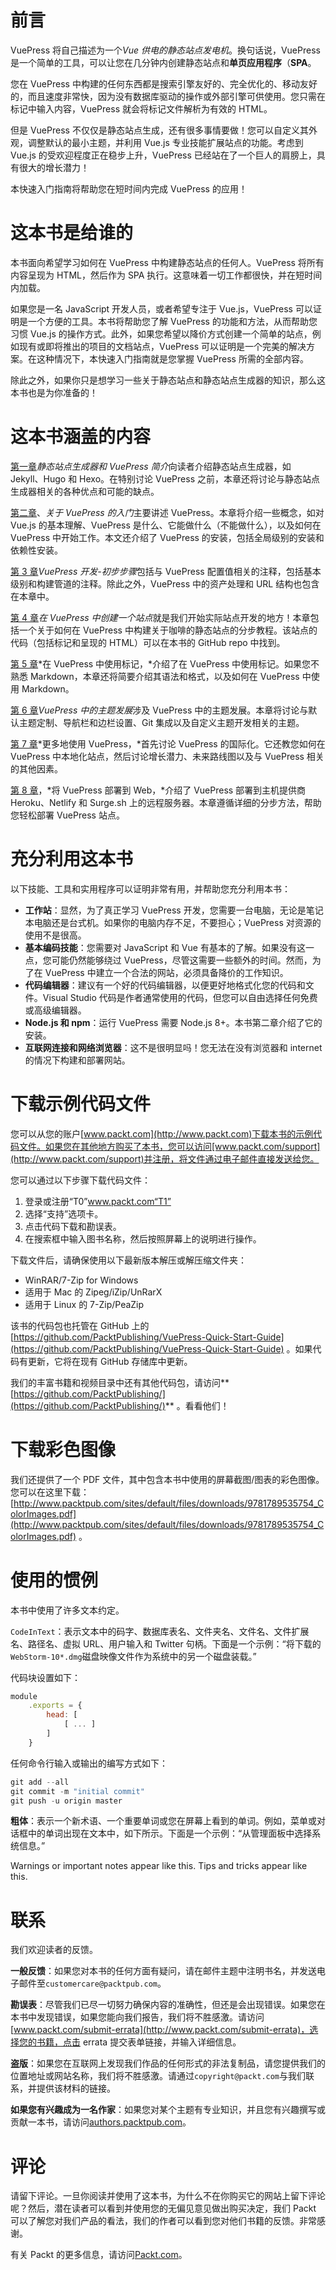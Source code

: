 # 前言

VuePress 将自己描述为一个*Vue 供电的静态站点发电机*。换句话说，VuePress 是一个简单的工具，可以让您在几分钟内创建静态站点和**单页应用程序**（**SPA**。

您在 VuePress 中构建的任何东西都是搜索引擎友好的、完全优化的、移动友好的，而且速度非常快，因为没有数据库驱动的操作或外部引擎可供使用。您只需在标记中输入内容，VuePress 就会将标记文件解析为有效的 HTML。

但是 VuePress 不仅仅是静态站点生成，还有很多事情要做！您可以自定义其外观，调整默认的最小主题，并利用 Vue.js 专业技能扩展站点的功能。考虑到 Vue.js 的受欢迎程度正在稳步上升，VuePress 已经站在了一个巨人的肩膀上，具有很大的增长潜力！

本快速入门指南将帮助您在短时间内完成 VuePress 的应用！

# 这本书是给谁的

本书面向希望学习如何在 VuePress 中构建静态站点的任何人。VuePress 将所有内容呈现为 HTML，然后作为 SPA 执行。这意味着一切工作都很快，并在短时间内加载。

如果您是一名 JavaScript 开发人员，或者希望专注于 Vue.js，VuePress 可以证明是一个方便的工具。本书将帮助您了解 VuePress 的功能和方法，从而帮助您习惯 Vue.js 的操作方式。此外，如果您希望以降价方式创建一个简单的站点，例如现有或即将推出的项目的文档站点，VuePress 可以证明是一个完美的解决方案。在这种情况下，本快速入门指南就是您掌握 VuePress 所需的全部内容。

除此之外，如果你只是想学习一些关于静态站点和静态站点生成器的知识，那么这本书也是为你准备的！

# 这本书涵盖的内容

[第一章](1.html)*静态站点生成器和 VuePress 简介*向读者介绍静态站点生成器，如 Jekyll、Hugo 和 Hexo。在特别讨论 VuePress 之前，本章还将讨论与静态站点生成器相关的各种优点和可能的缺点。

[第二章](2.html)、*关于 VuePress 的入门*主要讲述 VuePress。本章将介绍一些概念，如对 Vue.js 的基本理解、VuePress 是什么、它能做什么（不能做什么），以及如何在 VuePress 中开始工作。本文还介绍了 VuePress 的安装，包括全局级别的安装和依赖性安装。

[第 3 章](3.html)*VuePress 开发-初步步骤*包括与 VuePress 配置值相关的注释，包括基本级别和构建管道的注释。除此之外，VuePress 中的资产处理和 URL 结构也包含在本章中。

[第 4 章](4.html)*在 VuePress 中创建一个站点*就是我们开始实际站点开发的地方！本章包括一个关于如何在 VuePress 中构建关于咖啡的静态站点的分步教程。该站点的代码（包括标记和呈现的 HTML）可以在本书的 GitHub repo 中找到。

[第 5 章](5.html)*在 VuePress 中使用标记，*介绍了在 VuePress 中使用标记。如果您不熟悉 Markdown，本章还将简要介绍其语法和格式，以及如何在 VuePress 中使用 Markdown。

[第 6 章](6.html)*VuePress 中的主题发展*涉及 VuePress 中的主题发展。本章将讨论与默认主题定制、导航栏和边栏设置、Git 集成以及自定义主题开发相关的主题。

[第 7 章](7.html)*更多地使用 VuePress，*首先讨论 VuePress 的国际化。它还教您如何在 VuePress 中本地化站点，然后讨论增长潜力、未来路线图以及与 VuePress 相关的其他因素。

[第 8 章](8.html)，*将 VuePress 部署到 Web，*介绍了 VuePress 部署到主机提供商 Heroku、Netlify 和 Surge.sh 上的远程服务器。本章遵循详细的分步方法，帮助您轻松部署 VuePress 站点。

# 充分利用这本书

以下技能、工具和实用程序可以证明非常有用，并帮助您充分利用本书：

*   **工作站**：显然，为了真正学习 VuePress 开发，您需要一台电脑，无论是笔记本电脑还是台式机。如果你的电脑内存不足，不要担心；VuePress 对资源的使用不是很高。
*   **基本编码技能**：您需要对 JavaScript 和 Vue 有基本的了解。如果没有这一点，您可能仍然能够绕过 VuePress，尽管这需要一些额外的时间。然而，为了在 VuePress 中建立一个合法的网站，必须具备降价的工作知识。
*   **代码编辑器**：建议有一个好的代码编辑器，以便更好地格式化您的代码和文件。Visual Studio 代码是作者通常使用的代码，但您可以自由选择任何免费或高级编辑器。
*   **Node.js 和 npm**：运行 VuePress 需要 Node.js 8+。本书第二章介绍了它的安装。
*   **互联网连接和网络浏览器**：这不是很明显吗！您无法在没有浏览器和 internet 的情况下构建和部署网站。

# 下载示例代码文件

您可以从您的账户[www.packt.com](http://www.packt.com)下载本书的示例代码文件。如果您在其他地方购买了本书，您可以访问[www.packt.com/support](http://www.packt.com/support)并注册，将文件通过电子邮件直接发送给您。

您可以通过以下步骤下载代码文件：

1.  登录或注册“T0”www.packt.com“T1”
2.  选择“支持”选项卡。
3.  点击代码下载和勘误表。
4.  在搜索框中输入图书名称，然后按照屏幕上的说明进行操作。

下载文件后，请确保使用以下最新版本解压或解压缩文件夹：

*   WinRAR/7-Zip for Windows
*   适用于 Mac 的 Zipeg/iZip/UnRarX
*   适用于 Linux 的 7-Zip/PeaZip

该书的代码包也托管在 GitHub 上的[https://github.com/PacktPublishing/VuePress-Quick-Start-Guide](https://github.com/PacktPublishing/VuePress-Quick-Start-Guide) 。如果代码有更新，它将在现有 GitHub 存储库中更新。

我们的丰富书籍和视频目录中还有其他代码包，请访问**[https://github.com/PacktPublishing/](https://github.com/PacktPublishing/)** 。看看他们！

# 下载彩色图像

我们还提供了一个 PDF 文件，其中包含本书中使用的屏幕截图/图表的彩色图像。您可以在这里下载：[http://www.packtpub.com/sites/default/files/downloads/9781789535754_ColorImages.pdf](http://www.packtpub.com/sites/default/files/downloads/9781789535754_ColorImages.pdf) 。

# 使用的惯例

本书中使用了许多文本约定。

`CodeInText`：表示文本中的码字、数据库表名、文件夹名、文件名、文件扩展名、路径名、虚拟 URL、用户输入和 Twitter 句柄。下面是一个示例：“将下载的`WebStorm-10*.dmg`磁盘映像文件作为系统中的另一个磁盘装载。”

代码块设置如下：

```js
module
    .exports = {
        head: [
            [ ... ]
        ]
    }
```

任何命令行输入或输出的编写方式如下：

```js
git add --all
git commit -m "initial commit"
git push -u origin master

```

**粗体**：表示一个新术语、一个重要单词或您在屏幕上看到的单词。例如，菜单或对话框中的单词出现在文本中，如下所示。下面是一个示例：“从管理面板中选择系统信息。”

Warnings or important notes appear like this. Tips and tricks appear like this.

# 联系

我们欢迎读者的反馈。

**一般反馈**：如果您对本书的任何方面有疑问，请在邮件主题中注明书名，并发送电子邮件至`customercare@packtpub.com`。

**勘误表**：尽管我们已尽一切努力确保内容的准确性，但还是会出现错误。如果您在本书中发现错误，如果您能向我们报告，我们将不胜感激。请访问[www.packt.com/submit-errata](http://www.packt.com/submit-errata)，选择您的书籍，点击 errata 提交表单链接，并输入详细信息。

**盗版**：如果您在互联网上发现我们作品的任何形式的非法复制品，请您提供我们的位置地址或网站名称，我们将不胜感激。请通过`copyright@packt.com`与我们联系，并提供该材料的链接。

**如果您有兴趣成为一名作家**：如果您对某个主题有专业知识，并且您有兴趣撰写或贡献一本书，请访问[authors.packtpub.com](http://authors.packtpub.com/)。

# 评论

请留下评论。一旦你阅读并使用了这本书，为什么不在你购买它的网站上留下评论呢？然后，潜在读者可以看到并使用您的无偏见意见做出购买决定，我们 Packt 可以了解您对我们产品的看法，我们的作者可以看到您对他们书籍的反馈。非常感谢。

有关 Packt 的更多信息，请访问[Packt.com](http://www.packt.com/)。